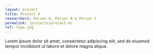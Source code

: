 ```yaml
---
layout: project
title: Project 4
researchers: Person A, Person B & Person C
permalink: /projects/project-4/
ref: logo.jpg
---
```

Lorem ipsum dolor sit amet, consectetur adipiscing elit, sed do eiusmod tempor incididunt ut labore et dolore magna aliqua.